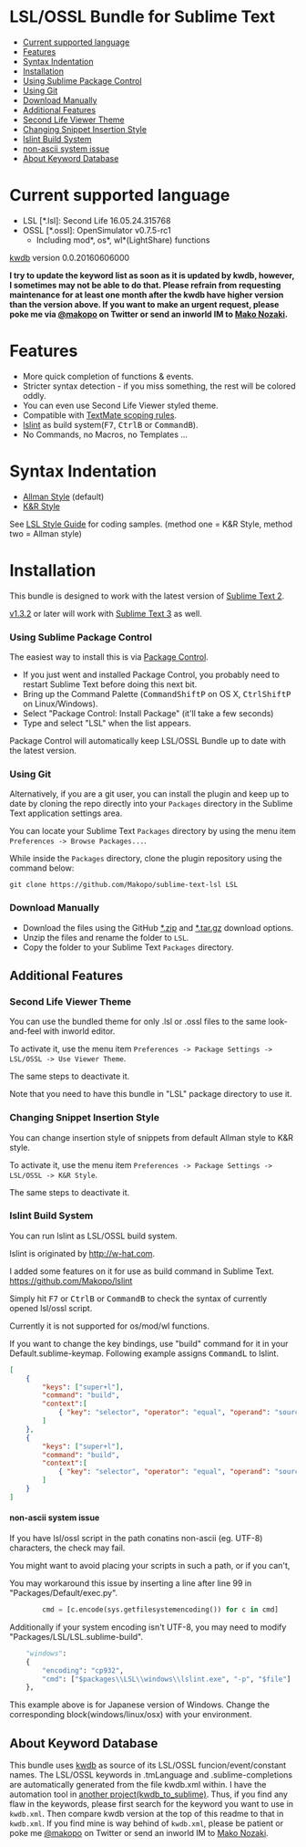 LSL/OSSL Bundle for Sublime Text
==========

* [Current supported language](#current-supported-language)
* [Features](#features)
* [Syntax Indentation](#syntax-indentation)
* [Installation](#installation)
* [Using Sublime Package Control](#using-sublime-package-control)
* [Using Git](#using-git)
* [Download Manually](#download-manually)
* [Additional Features](#additional-features)
* [Second Life Viewer Theme](#second-life-viewer-theme)
* [Changing Snippet Insertion Style](#changing-snippet-insertion-style)
* [lslint Build System](#lslint-build-system)
* [non-ascii system issue](#non-ascii-system-issue)
* [About Keyword Database](#about-keyword-database)

# Current supported language

* LSL [\*.lsl]: Second Life 16.05.24.315768
* OSSL [\*.ossl]: OpenSimulator v0.7.5-rc1
  - Including mod\*, os\*, wl\*(LightShare) functions

[kwdb](https://bitbucket.org/Sei_Lisa/kwdb) version 0.0.20160606000

**I try to update the keyword list as soon as it is updated by kwdb, however, I sometimes may not be able to do that. Please refrain from requesting maintenance for at least one month after the kwdb have higher version than the version above. If you want to make an urgent request, please poke me via [@makopo](https://www.twitter.com/makopo) on Twitter or send an inworld IM to [Mako Nozaki](https://my.secondlife.com/mako.nozaki).**

# Features

* More quick completion of functions & events.
* Stricter syntax detection - if you miss something, the rest will be colored oddly.
* You can even use Second Life Viewer styled theme.
* Compatible with [TextMate scoping rules](http://manual.macromates.com/en/language_grammars#naming_convertions).
* [lslint](https://github.com/Makopo/lslint) as build system(<kbd>F7</kbd>, <kbd>Ctrl</kbd><kbd>B</kbd> or <kbd>Command</kbd><kbd>B</kbd>).
* No Commands, no Macros, no Templates ...

# Syntax Indentation

* [Allman Style](http://en.wikipedia.org/wiki/Indent_style#Allman_style) (default)
* [K&R Style](http://en.wikipedia.org/wiki/Indent_style#K.26R_style)

See [LSL Style Guide](http://wiki.secondlife.com/wiki/LSL_Style_Guide) for coding samples.
(method one = K&R Style, method two = Allman style)

# Installation

This bundle is designed to work with the latest version of [Sublime Text 2](http://www.sublimetext.com/2).

[v1.3.2](https://github.com/makopo/sublime-text-lsl/releases/tag/1.3.2) or later will work with [Sublime Text 3](http://www.sublimetext.com/3) as well.

### Using Sublime Package Control

The easiest way to install this is via [Package Control](https://sublime.wbond.net).

 * If you just went and installed Package Control, you probably need to restart Sublime Text before doing this next bit.
 * Bring up the Command Palette (<kbd>Command</kbd><kbd>Shift</kbd><kbd>P</kbd> on OS X, <kbd>Ctrl</kbd><kbd>Shift</kbd><kbd>P</kbd> on Linux/Windows).
 * Select "Package Control: Install Package" (it'll take a few seconds)
 * Type and select "LSL" when the list appears.

Package Control will automatically keep LSL/OSSL Bundle up to date with the latest version.

### Using Git

Alternatively, if you are a git user, you can install the plugin and keep up to date by cloning the repo directly into your `Packages` directory in the Sublime Text application settings area.

You can locate your Sublime Text `Packages` directory by using the menu item `Preferences -> Browse Packages...`.

While inside the `Packages` directory, clone the plugin repository using the command below:

    git clone https://github.com/Makopo/sublime-text-lsl LSL

### Download Manually

* Download the files using the GitHub [*.zip](https://github.com/makopo/sublime-text-lsl/archive/master.zip) and [*.tar.gz](https://github.com/makopo/sublime-text-lsl/archive/master.tar.gz) download options.
* Unzip the files and rename the folder to `LSL`.
* Copy the folder to your Sublime Text `Packages` directory.

## Additional Features

### Second Life Viewer Theme

You can use the bundled theme for only .lsl or .ossl files to the same look-and-feel with inworld editor.

To activate it, use the menu item `Preferences -> Package Settings -> LSL/OSSL -> Use Viewer Theme`.

The same steps to deactivate it.

Note that you need to have this bundle in "LSL" package directory to use it.

### Changing Snippet Insertion Style

You can change insertion style of snippets from default Allman style to K&R style.

To activate it, use the menu item `Preferences -> Package Settings -> LSL/OSSL -> K&R Style`.

The same steps to deactivate it.

### lslint Build System

You can run lslint as LSL/OSSL build system.

lslint is originated by http://w-hat.com.

I added some features on it for use as build command in Sublime Text.
https://github.com/Makopo/lslint

Simply hit <kbd>F7</kbd> or <kbd>Ctrl</kbd><kbd>B</kbd> or <kbd>Command</kbd><kbd>B</kbd> to check the syntax of currently opened lsl/ossl script.

Currently it is not supported for os/mod/wl functions.

If you want to change the key bindings, use "build" command for it in your Default.sublime-keymap. Following example assigns <kbd>Command</kbd><kbd>L</kbd> to lslint.

```json
[
	{
		"keys": ["super+l"],
		"command": "build",
		"context":[
			{ "key": "selector", "operator": "equal", "operand": "source.lsl" }
		]
	},
	{
		"keys": ["super+l"],
		"command": "build",
		"context":[
			{ "key": "selector", "operator": "equal", "operand": "source.ossl" }
		]
	}
]
```


#### non-ascii system issue

If you have lsl/ossl script in the path conatins non-ascii (eg. UTF-8) characters, the check may fail.

You might want to avoid placing your scripts in such a path, or if you can't,

You may workaround this issue by inserting a line after line 99 in "Packages/Default/exec.py".

```python
        cmd = [c.encode(sys.getfilesystemencoding()) for c in cmd]
```

Additionally if your system encoding isn't UTF-8, you may need to modify "Packages/LSL/LSL.sublime-build".

```python
	"windows":
	{
		"encoding": "cp932",
		"cmd": ["$packages\\LSL\\windows\\lslint.exe", "-p", "$file"]
	},
```

This example above is for Japanese version of Windows. Change the corresponding block(windows/linux/osx) with your environment.

## About Keyword Database

This bundle uses [kwdb](https://bitbucket.org/Sei_Lisa/kwdb) as source of its LSL/OSSL funcion/event/constant names. The LSL/OSSL keywords in .tmLanguage and .sublime-completions are automatically generated from the file kwdb.xml within. I have the automation tool in [another project(kwdb_to_sublime)](https://github.com/Makopo/kwdb_to_sublime). Thus, if you find any flaw in the keywords, please first search for the keyword you want to use in `kwdb.xml`. Then compare kwdb version at the top of this readme to that in `kwdb.xml`. If you find mine is way behind of `kwdb.xml`, please be patient or poke me [@makopo](https://www.twitter.com/makopo) on Twitter or send an inworld IM to [Mako Nozaki](https://my.secondlife.com/mako.nozaki).
